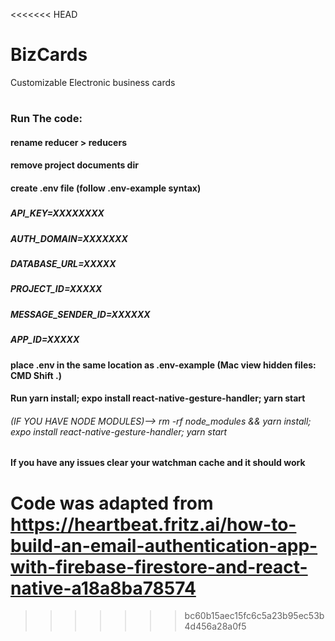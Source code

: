 <<<<<<< HEAD
# BizCards
Customizable Electronic business cards
#
#
#
### Run The code:
#### rename reducer > reducers
#### remove project documents dir
#### create .env file (follow .env-example syntax)
#####
##### API_KEY=XXXXXXXX
##### AUTH_DOMAIN=XXXXXXX
##### DATABASE_URL=XXXXX
##### PROJECT_ID=XXXXX
##### MESSAGE_SENDER_ID=XXXXXX
##### APP_ID=XXXXX
#####
#### place .env in the same location as .env-example (Mac view hidden files: CMD Shift .)
#### Run yarn install; expo install react-native-gesture-handler; yarn start
###### (IF YOU HAVE NODE MODULES)--> rm -rf node_modules && yarn install; expo install react-native-gesture-handler; yarn start
#### If you have any issues clear your watchman cache and it should work 
#
#
#
Code was adapted from https://heartbeat.fritz.ai/how-to-build-an-email-authentication-app-with-firebase-firestore-and-react-native-a18a8ba78574 
=======



>>>>>>> bc60b15aec15fc6c5a23b95ec53b4d456a28a0f5

